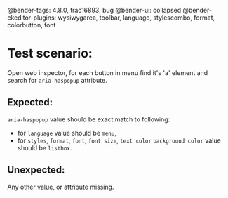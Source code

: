 @bender-tags: 4.8.0, trac16893, bug
@bender-ui: collapsed
@bender-ckeditor-plugins: wysiwygarea, toolbar, language, stylescombo, format, colorbutton, font

# Test scenario:

Open web inspector, for each button in menu find it's 'a' element and search for `aria-haspopup` attribute.

## Expected:

`aria-haspopup` value should be exact match to following:

- for `language` value should be `menu`,
- for `styles`, `format`, `font`, `font size`, `text color` `background color` value should be `listbox`.

## Unexpected:

Any other value, or attribute missing.

